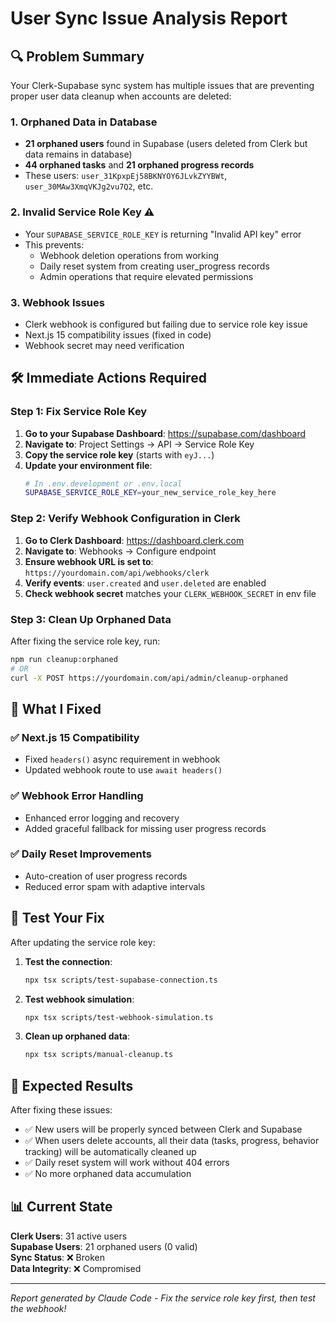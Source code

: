 # User Sync Issue Analysis Report

## 🔍 Problem Summary

Your Clerk-Supabase sync system has multiple issues that are preventing proper user data cleanup when accounts are deleted:

### 1. **Orphaned Data in Database**
- **21 orphaned users** found in Supabase (users deleted from Clerk but data remains in database)
- **44 orphaned tasks** and **21 orphaned progress records**
- These users: `user_31KpxpEj58BKNYOY6JLvkZYYBWt`, `user_30MAw3XmqVKJg2vu7Q2`, etc.

### 2. **Invalid Service Role Key** ⚠️ 
- Your `SUPABASE_SERVICE_ROLE_KEY` is returning "Invalid API key" error
- This prevents:
  - Webhook deletion operations from working
  - Daily reset system from creating user_progress records
  - Admin operations that require elevated permissions

### 3. **Webhook Issues**
- Clerk webhook is configured but failing due to service role key issue
- Next.js 15 compatibility issues (fixed in code)
- Webhook secret may need verification

## 🛠️ Immediate Actions Required

### Step 1: Fix Service Role Key
1. **Go to your Supabase Dashboard**: https://supabase.com/dashboard
2. **Navigate to**: Project Settings → API → Service Role Key
3. **Copy the service role key** (starts with `eyJ...`)
4. **Update your environment file**:
   ```bash
   # In .env.development or .env.local
   SUPABASE_SERVICE_ROLE_KEY=your_new_service_role_key_here
   ```

### Step 2: Verify Webhook Configuration in Clerk
1. **Go to Clerk Dashboard**: https://dashboard.clerk.com
2. **Navigate to**: Webhooks → Configure endpoint
3. **Ensure webhook URL is set to**: `https://yourdomain.com/api/webhooks/clerk`
4. **Verify events**: `user.created` and `user.deleted` are enabled
5. **Check webhook secret** matches your `CLERK_WEBHOOK_SECRET` in env file

### Step 3: Clean Up Orphaned Data
After fixing the service role key, run:
```bash
npm run cleanup:orphaned
# OR
curl -X POST https://yourdomain.com/api/admin/cleanup-orphaned
```

## 🔧 What I Fixed

### ✅ Next.js 15 Compatibility
- Fixed `headers()` async requirement in webhook
- Updated webhook route to use `await headers()`

### ✅ Webhook Error Handling
- Enhanced error logging and recovery
- Added graceful fallback for missing user progress records

### ✅ Daily Reset Improvements
- Auto-creation of user progress records
- Reduced error spam with adaptive intervals

## 🧪 Test Your Fix

After updating the service role key:

1. **Test the connection**:
   ```bash
   npx tsx scripts/test-supabase-connection.ts
   ```

2. **Test webhook simulation**:
   ```bash
   npx tsx scripts/test-webhook-simulation.ts
   ```

3. **Clean up orphaned data**:
   ```bash
   npx tsx scripts/manual-cleanup.ts
   ```

## 🎯 Expected Results

After fixing these issues:
- ✅ New users will be properly synced between Clerk and Supabase
- ✅ When users delete accounts, all their data (tasks, progress, behavior tracking) will be automatically cleaned up
- ✅ Daily reset system will work without 404 errors
- ✅ No more orphaned data accumulation

## 📊 Current State

**Clerk Users**: 31 active users  
**Supabase Users**: 21 orphaned users (0 valid)  
**Sync Status**: ❌ Broken  
**Data Integrity**: ❌ Compromised  

---

*Report generated by Claude Code - Fix the service role key first, then test the webhook!*
